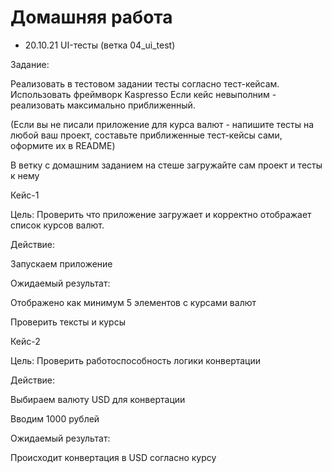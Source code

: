 # Домашняя работа

- 20.10.21 UI-тесты (ветка 04_ui_test)

Задание:

Реализовать в тестовом задании тесты согласно тест-кейсам.
Использовать фреймворк Kaspresso
Если кейс невыполним - реализовать максимально приближенный.

(Если вы не писали приложение для курса валют - напишите тесты на любой ваш проект, составьте приближенные тест-кейсы сами, оформите их в README)

В ветку с домашним заданием на стеше загружайте сам проект и тесты к нему

Кейс-1

Цель: Проверить что приложение загружает и корректно отображает список курсов валют.

Действие:

Запускаем приложение

Ожидаемый результат:

Отображено как минимум 5 элементов с курсами валют

Проверить тексты и курсы


Кейс-2

Цель: Проверить работоспособность логики конвертации

Действие:

Выбираем валюту USD для конвертации

Вводим 1000 рублей

Ожидаемый результат:

Происходит конвертация в USD согласно курсу
